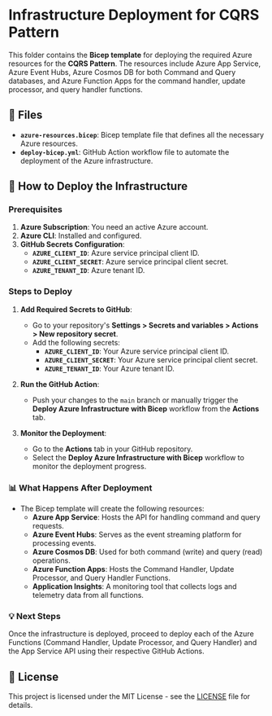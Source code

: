 # Infrastructure Deployment for CQRS Pattern

This folder contains the **Bicep template** for deploying the required Azure resources for the **CQRS Pattern**. The resources include Azure App Service, Azure Event Hubs, Azure Cosmos DB for both Command and Query databases, and Azure Function Apps for the command handler, update processor, and query handler functions.

## 📑 Files

- **`azure-resources.bicep`**: Bicep template file that defines all the necessary Azure resources.
- **`deploy-bicep.yml`**: GitHub Action workflow file to automate the deployment of the Azure infrastructure.

## 🚀 How to Deploy the Infrastructure

### Prerequisites

1. **Azure Subscription**: You need an active Azure account.
2. **Azure CLI**: Installed and configured.
3. **GitHub Secrets Configuration**:
   - **`AZURE_CLIENT_ID`**: Azure service principal client ID.
   - **`AZURE_CLIENT_SECRET`**: Azure service principal client secret.
   - **`AZURE_TENANT_ID`**: Azure tenant ID.

### Steps to Deploy

1. **Add Required Secrets to GitHub**:
   - Go to your repository's **Settings > Secrets and variables > Actions > New repository secret**.
   - Add the following secrets:
     - **`AZURE_CLIENT_ID`**: Your Azure service principal client ID.
     - **`AZURE_CLIENT_SECRET`**: Your Azure service principal client secret.
     - **`AZURE_TENANT_ID`**: Your Azure tenant ID.

2. **Run the GitHub Action**:
   - Push your changes to the `main` branch or manually trigger the **Deploy Azure Infrastructure with Bicep** workflow from the **Actions** tab.

3. **Monitor the Deployment**:
   - Go to the **Actions** tab in your GitHub repository.
   - Select the **Deploy Azure Infrastructure with Bicep** workflow to monitor the deployment progress.

### 📊 What Happens After Deployment

- The Bicep template will create the following resources:
  - **Azure App Service**: Hosts the API for handling command and query requests.
  - **Azure Event Hubs**: Serves as the event streaming platform for processing events.
  - **Azure Cosmos DB**: Used for both command (write) and query (read) operations.
  - **Azure Function Apps**: Hosts the Command Handler, Update Processor, and Query Handler Functions.
  - **Application Insights**: A monitoring tool that collects logs and telemetry data from all functions.

### 💡 Next Steps

Once the infrastructure is deployed, proceed to deploy each of the Azure Functions (Command Handler, Update Processor, and Query Handler) and the App Service API using their respective GitHub Actions.

## 📄 License

This project is licensed under the MIT License - see the [LICENSE](../LICENSE) file for details.
